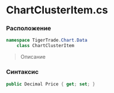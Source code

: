 
# ChartClusterItem.cs
### Расположение
```csharp
namespace TigerTrade.Chart.Data  
    class ChartClusterItem
```

> Описание

### Синтаксис
```csharp
public Decimal Price { get; set; }
```
